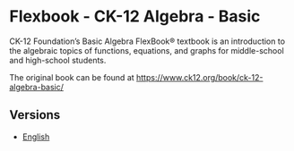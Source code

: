 # Flexbook - CK-12 Algebra - Basic

CK-12 Foundation’s Basic Algebra FlexBook® textbook is an introduction to the algebraic topics of functions, equations, and graphs for middle-school and high-school students.

The original book can be found at https://www.ck12.org/book/ck-12-algebra-basic/

## Versions

* [English](https://liascript.github.io/course/?https://raw.githubusercontent.com/LiaBooks/Flexbook-CK-12-Algebra-Basic/main/English/README.md)
